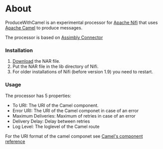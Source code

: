# About

ProduceWithCamel is an experimental processor for [Apache Nifi](http://nifi.apache.org/) that uses [Apache Camel](http://camel.apache.org/) to
produce messages.  

The processor is based on [Assimbly Connector](https://github.com/assimbly/connector)

### Installation

1. [Download](https://github.com/assimbly/producewithcamel/releases) the NAR file.
2. Put the NAR file in the lib directory of Nifi.
3. For older installations of Nifi (before version 1.9) you need to restart.

### Usage

The processor has 5 properties:

* To URI: The URI of the Camel component.
* Error URI: The URI of the Camel componet in case of an error
* Maximum Deliveries: Maximum of retries in case of an error 
* Delivery Delay: Delay between retries
* Log Level: The loglevel of the Camel route

For the URI format of the camel componet see [Camel's component reference](https://camel.apache.org/components/latest/)